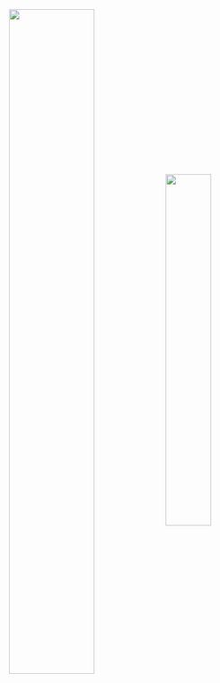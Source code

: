

<div  align="center" style="margin-bottom:100px">
<img width=55% align="center"  src="https://github-readme-streak-stats.herokuapp.com?user=joaopedrosbt&theme=radical&mode=weekly" />
<img width=40% align="center" src="https://github-readme-stats-git-main-joaopedrosbt.vercel.app/api/top-langs/?username=joaopedrosbt&show_icons=true&theme=radical&layout=compact" />
 </div>
 
 &nbsp;
 &nbsp;




